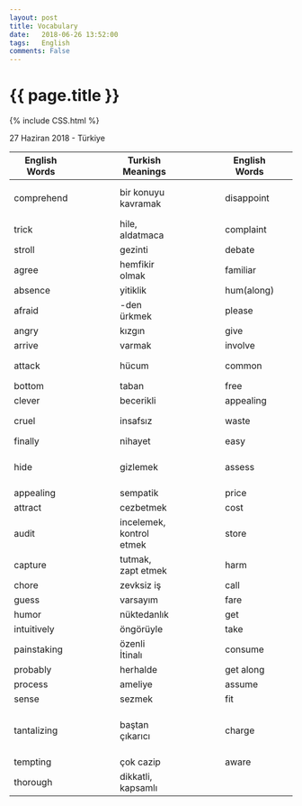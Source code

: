 ```yaml
---
layout: post
title: Vocabulary
date:   2018-06-26 13:52:00
tags:   English
comments: False
---
```


{{ page.title }}
================
{% include CSS.html %}

<p class="meta">27 Haziran 2018 - Türkiye</p>


| English Words |   |   |  |   | Turkish Meanings         |   |  |  |  |  | English Words |   |   |  |   | Turkish Meanings                        |
|---------------|---|---|--|---|--------------------------|---|--|--|--|--|---------------|---|---|--|---|-----------------------------------------|
| comprehend    |   |   |  |   | bir konuyu kavramak      |   |  |  |  |  | disappoint    |   |   |  |   | hayal kırıklığı yaşatmak                |
| trick         |   |   |  |   | hile, aldatmaca          |   |  |  |  |  | complaint     |   |   |  |   | yakınma                                 |
| stroll        |   |   |  |   | gezinti                  |   |  |  |  |  | debate        |   |   |  |   | münazara                                |
| agree         |   |   |  |   | hemfikir olmak           |   |  |  |  |  | familiar      |   |   |  |   | alışıldık                               |
| absence       |   |   |  |   | yitiklik                 |   |  |  |  |  | hum(along)    |   |   |  |   | mırıldanmak                             |
| afraid        |   |   |  |   | -den ürkmek              |   |  |  |  |  | please        |   |   |  |   | hoşnut etmek                            |
| angry         |   |   |  |   | kızgın                   |   |  |  |  |  | give          |   |   |  |   | bahşetmek                               |
| arrive        |   |   |  |   | varmak                   |   |  |  |  |  | involve       |   |   |  |   | yol açmak                               |
| attack        |   |   |  |   | hücum                    |   |  |  |  |  | common        |   |   |  |   | müşterek umumi	                   |
| bottom        |   |   |  |   | taban                    |   |  |  |  |  | free          |   |   |  |   | muaf                                    |
| clever        |   |   |  |   | becerikli                |   |  |  |  |  | appealing     |   |   |  |   | sempatik                                |
| cruel         |   |   |  |   | insafsız                 |   |  |  |  |  | waste         |   |   |  |   | heba etmek, atık                        |
| finally       |   |   |  |   | nihayet                  |   |  |  |  |  | easy          |   |   |  |   | doğal                                   |
| hide          |   |   |  |   | gizlemek                 |   |  |  |  |  | assess        |   |   |  |   | kıymet takdir etmek                     |
| appealing     |   |   |  |   | sempatik                 |   |  |  |  |  | price         |   |   |  |   | bedel, eder                             |
| attract       |   |   |  |   | cezbetmek                |   |  |  |  |  | cost          |   |   |  |   | mal olmak                               |
| audit         |   |   |  |   | incelemek, kontrol etmek |   |  |  |  |  | store         |   |   |  |   | saklama                                 |
| capture       |   |   |  |   | tutmak, zapt etmek       |   |  |  |  |  | harm          |   |   |  |   | zararı dokunmak                         |
| chore         |   |   |  |   | zevksiz iş               |   |  |  |  |  | call          |   |   |  |   | haykırmak                               |
| guess         |   |   |  |   | varsayım                 |   |  |  |  |  | fare          |   |   |  |   | tarife                                  | 
| humor         |   |   |  |   | nüktedanlık              |   |  |  |  |  | get           |   |   |  |   | çekip almak                             | 
| intuitively   |   |   |  |   | öngörüyle                |   |  |  |  |  | take          |   |   |  |   | eline almak                             | 
| painstaking   |   |   |  |   | özenli İtinalı           |   |  |  |  |  | consume       |   |   |  |   | yiyip bitirmek                          | 
| probably      |   |   |  |   | herhalde                 |   |  |  |  |  | get along     |   |   |  |   | uyuşmak                                 | 
| process       |   |   |  |   | ameliye                  |   |  |  |  |  | assume        |   |   |  |   | yakıştırmak                             | 
| sense         |   |   |  |   | sezmek                   |   |  |  |  |  | fit           |   |   |  |   | çelişmemek                              | 
| tantalizing   |   |   |  |   | baştan çıkarıcı          |   |  |  |  |  | charge        |   |   |  |   | geçirmek (bir masrafı birinin hesabına) | 
| tempting      |   |   |  |   | çok cazip                |   |  |  |  |  | aware         |   |   |  |   | bilinçli                                | 
| thorough      |   |   |  |   | dikkatli, kapsamlı       |   |  |  |  |  |               |   |   |  |   |                                         | 


~~~
~~~
